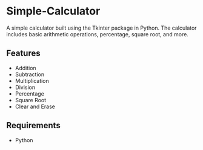 # Simple-Calculator

A simple calculator built using the Tkinter package in Python. The calculator includes basic arithmetic operations, percentage, square root, and more.

## Features
- Addition
- Subtraction
- Multiplication
- Division
- Percentage
- Square Root
- Clear and Erase

## Requirements
- Python 
